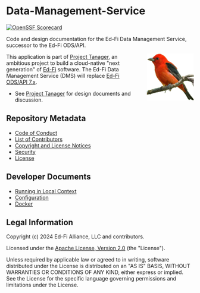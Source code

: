 # Data-Management-Service

[![OpenSSF Scorecard](https://api.securityscorecards.dev/projects/github.com/Ed-Fi-Alliance-OSS/Data-Management-Service/badge)](https://securityscorecards.dev/viewer/?uri=github.com/Ed-Fi-Alliance-OSS/Data-Management-Service)

Code and design documentation for the Ed-Fi Data Management Service, successor
to the Ed-Fi ODS/API.

<img alt="Scarlet Tanager, by Adam Jackson, no rights reserved"
src="https://raw.githubusercontent.com/Ed-Fi-Alliance-OSS/Project-Tanager/main/images/scarlet-tanager_by_adam-jackson_no-rights-reserved_square-256.png"
align="right" style="padding: 0 0 1rem 1rem; max-width: 25%"> This application
is part of [Project
Tanager](https://github.com/Ed-Fi-Alliance-OSS/Project-Tanager), an ambitious
project to build a cloud-native "next generation" of
[Ed-Fi](https://www.ed-fi.org) software. The Ed-Fi Data Management Service (DMS)
will replace [Ed-Fi ODS/API 7.x](https://techdocs.ed-fi.org/x/UQSUCg).

- See [Project Tanager](https://github.com/Ed-Fi-Alliance-OSS/Project-Tanager)
  for design documents and discussion.

## Repository Metadata

- [Code of Conduct](./CODE_OF_CONDUCT.md)
- [List of Contributors](./CONTRIBUTORS.md)
- [Copyright and License Notices](./NOTICES.md)
- [Security](./SECURITY.md)
- [License](./LICENSE)

## Developer Documents

- [Running in Local Context](./docs/RUNNING-LOCALLY.md)
- [Configuration](./docs/CONFIGURATION.md)
- [Docker](./docs/DOCKER.md)

## Legal Information

Copyright (c) 2024 Ed-Fi Alliance, LLC and contributors.

Licensed under the [Apache License, Version 2.0](./LICENSE) (the "License").

Unless required by applicable law or agreed to in writing, software distributed
under the License is distributed on an "AS IS" BASIS, WITHOUT WARRANTIES OR
CONDITIONS OF ANY KIND, either express or implied. See the License for the
specific language governing permissions and limitations under the License.
